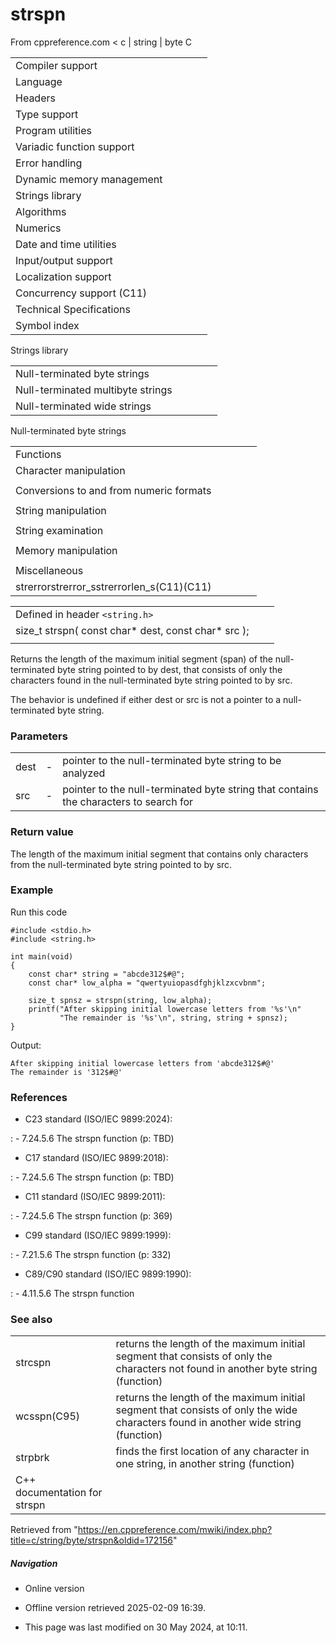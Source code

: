 # strspn

From cppreference.com
< c‎ | string‎ | byte
 C

|  |  |  |  |  |
| --- | --- | --- | --- | --- |
| Compiler support | | | | |
| Language | | | | |
| Headers | | | | |
| Type support | | | | |
| Program utilities | | | | |
| Variadic function support | | | | |
| Error handling | | | | |
| Dynamic memory management | | | | |
| Strings library | | | | |
| Algorithms | | | | |
| Numerics | | | | |
| Date and time utilities | | | | |
| Input/output support | | | | |
| Localization support | | | | |
| Concurrency support (C11) | | | | |
| Technical Specifications | | | | |
| Symbol index | | | | |

 Strings library

|  |  |  |  |  |
| --- | --- | --- | --- | --- |
| Null-terminated byte strings | | | | |
| Null-terminated multibyte strings | | | | |
| Null-terminated wide strings | | | | |

 Null-terminated byte strings

|  |  |  |  |  |
| --- | --- | --- | --- | --- |
| Functions | | | | |
| Character manipulation | | | | |
| |  |  |  |  |  | | --- | --- | --- | --- | --- | | isalnum | | | | | | isalpha | | | | | | islower | | | | | | isupper | | | | | | isdigit | | | | | | isxdigit | | | | | | isblank(C99) | | | | | | |  |  |  |  |  | | --- | --- | --- | --- | --- | | iscntrl | | | | | | isgraph | | | | | | isspace | | | | | | isprint | | | | | | ispunct | | | | | | tolower | | | | | | toupper | | | | | |
| Conversions to and from numeric formats | | | | |
| |  |  |  |  |  | | --- | --- | --- | --- | --- | | atoiatolatoll(C99) | | | | | | atof | | | | | | strtolstrtoll(C99) | | | | | | strtoulstrtoull(C99) | | | | | | |  |  |  |  |  | | --- | --- | --- | --- | --- | | strtoimaxstrtoumax(C99)(C99) | | | | | | strtofstrtodstrtold(C99)(C99) | | | | | | strfromfstrfromdstrfroml(C23)(C23)(C23) | | | | | |
| String manipulation | | | | |
| |  |  |  |  |  | | --- | --- | --- | --- | --- | | strcpystrcpy_s(C11) | | | | | | strncpystrncpy_s(C11) | | | | | | strcatstrcat_s(C11) | | | | | | |  |  |  |  |  | | --- | --- | --- | --- | --- | | strncatstrncat_s(C11) | | | | | | strxfrm | | | | | | strdup(C23) | | | | | | strndup(C23) | | | | | |  | | | | | |
| String examination | | | | |
| |  |  |  |  |  | | --- | --- | --- | --- | --- | | strlenstrnlen_s(C11) | | | | | | strcmp | | | | | | strncmp | | | | | | strcoll | | | | | | strchr | | | | | | strrchr | | | | | | |  |  |  |  |  | | --- | --- | --- | --- | --- | | ****strspn**** | | | | | | strcspn | | | | | | strpbrk | | | | | | strstr | | | | | | strtokstrtok_s(C11) | | | | | |  | | | | | |
| Memory manipulation | | | | |
| |  |  |  |  |  | | --- | --- | --- | --- | --- | | memchr | | | | | | memcmp | | | | | | memsetmemset_explicitmemset_s(C23)(C11) | | | | | | |  |  |  |  |  | | --- | --- | --- | --- | --- | | memcpymemcpy_s(C11) | | | | | | memmovememmove_s(C11) | | | | | | memccpy(C23) | | | | | |
| Miscellaneous | | | | |
| strerrorstrerror_sstrerrorlen_s(C11)(C11) | | | | |

|  |  |  |
| --- | --- | --- |
| Defined in header `<string.h>` |  |  |
| size_t strspn( const char\* dest, const char\* src ); |  |  |
|  |  |  |

Returns the length of the maximum initial segment (span) of the null-terminated byte string pointed to by dest, that consists of only the characters found in the null-terminated byte string pointed to by src.

The behavior is undefined if either dest or src is not a pointer to a null-terminated byte string.

### Parameters

|  |  |  |
| --- | --- | --- |
| dest | - | pointer to the null-terminated byte string to be analyzed |
| src | - | pointer to the null-terminated byte string that contains the characters to search for |

### Return value

The length of the maximum initial segment that contains only characters from the null-terminated byte string pointed to by src.

### Example

Run this code

```
#include <stdio.h>
#include <string.h>
 
int main(void)
{
    const char* string = "abcde312$#@";
    const char* low_alpha = "qwertyuiopasdfghjklzxcvbnm";
 
    size_t spnsz = strspn(string, low_alpha);
    printf("After skipping initial lowercase letters from '%s'\n"
           "The remainder is '%s'\n", string, string + spnsz);
}

```

Output:

```
After skipping initial lowercase letters from 'abcde312$#@'
The remainder is '312$#@'

```

### References

- C23 standard (ISO/IEC 9899:2024):

:   - 7.24.5.6 The strspn function (p: TBD)

- C17 standard (ISO/IEC 9899:2018):

:   - 7.24.5.6 The strspn function (p: TBD)

- C11 standard (ISO/IEC 9899:2011):

:   - 7.24.5.6 The strspn function (p: 369)

- C99 standard (ISO/IEC 9899:1999):

:   - 7.21.5.6 The strspn function (p: 332)

- C89/C90 standard (ISO/IEC 9899:1990):

:   - 4.11.5.6 The strspn function

### See also

|  |  |
| --- | --- |
| strcspn | returns the length of the maximum initial segment that consists   of only the characters not found in another byte string   (function) |
| wcsspn(C95) | returns the length of the maximum initial segment that consists   of only the wide characters found in another wide string   (function) |
| strpbrk | finds the first location of any character in one string, in another string   (function) |
| C++ documentation for strspn | |

Retrieved from "<https://en.cppreference.com/mwiki/index.php?title=c/string/byte/strspn&oldid=172156>"

##### Navigation

- Online version
- Offline version retrieved 2025-02-09 16:39.

- This page was last modified on 30 May 2024, at 10:11.